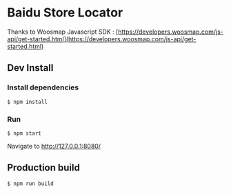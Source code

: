 # Baidu Store Locator

Thanks to Woosmap Javascript SDK : [https://developers.woosmap.com/js-api/get-started.html](https://developers.woosmap.com/js-api/get-started.html)

## Dev Install
### Install dependencies

```ShellSession
$ npm install
```

### Run
```ShellSession
$ npm start
```
Navigate to http://127.0.0.1:8080/

## Production build
```ShellSession
$ npm run build
```